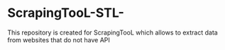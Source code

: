 # ScrapingTooL-STL-
This repository is created for ScrapingTooL which allows to extract data from websites that do not have API
